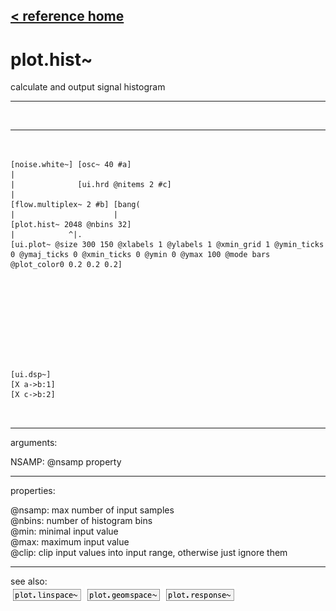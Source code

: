 [< reference home](index.html)
---

# plot.hist~


calculate and output signal histogram

---

<br>


---


```


[noise.white~] [osc~ 40 #a]
|
|              [ui.hrd @nitems 2 #c]
|
[flow.multiplex~ 2 #b] [bang(
|                      |
[plot.hist~ 2048 @nbins 32]
|            ^|.
[ui.plot~ @size 300 150 @xlabels 1 @ylabels 1 @xmin_grid 1 @ymin_ticks 0 @ymaj_ticks 0 @xmin_ticks 0 @ymin 0 @ymax 100 @mode bars @plot_color0 0.2 0.2 0.2]










[ui.dsp~]
[X a->b:1]
[X c->b:2]

            
```

---
arguments:

NSAMP: @nsamp property<br>

---
properties:

@nsamp: max
            number of input samples<br>
@nbins: number of
            histogram bins<br>
@min: minimal input value<br>
@max: maximum input value<br>
@clip: clip input values into input
            range, otherwise just ignore them<br>

---
see also:<br>
[![plot.linspace~](img/object_plot.linspace~.png)](plot.linspace~.html)
[![plot.geomspace~](img/object_plot.geomspace~.png)](plot.geomspace~.html)
[![plot.response~](img/object_plot.response~.png)](plot.response~.html)
